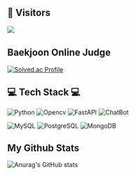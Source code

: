 
## 🔎 Visitors
<a href="https://github.com/easyseop"><img src="https://hits.seeyoufarm.com/api/count/incr/badge.svg?url=https%3A%2F%2Fgithub.com%2Feasyseop%2F&count_bg=%2310110F&title_bg=%23555555&icon=github.svg&icon_color=%23E7E7E7&title=Github&edge_flat=false"/></a>

## Baekjoon Online Judge

[![Solved.ac Profile](http://mazassumnida.wtf/api/v2/generate_badge?boj=wltjq4300)](https://solved.ac/wltjq4300/)



## 💻 Tech Stack 💻 
<img alt="Python" src ="https://img.shields.io/badge/Python-3766AB?style=flat-square&logo=Python&logoColor=yellow"/> <img alt="Opencv" src="https://img.shields.io/badge/Opencv-73BA25?style=flat-square&logo=OpenCV&logoColor=white"> <img alt="FastAPI" src="https://img.shields.io/badge/FastAPI-009688?style=flat-square&logo=FastAPI&logoColor=white"> <img alt="ChatBot" src="https://img.shields.io/badge/ChatBot-FFD000?style=flat-square&logo=ChatBot&logoColor=black">


<img alt="MySQL" src="https://img.shields.io/badge/MySQL-00B5E2?style=flat-square&logo=MySQL&logoColor=white"> <img alt="PostgreSQL" src="https://img.shields.io/badge/PostgreSQL-4169E1?style=flat-square&logo=PostgreSQL&logoColor=white"> <img alt="MongoDB" src="https://img.shields.io/badge/MongoDB-47A248?style=flat-square&logo=MongoDB&logoColor=white"> 






## My Github Stats 
![Anurag's GitHub stats](https://github-readme-stats.vercel.app/api?username=easyseop&show_icons=true&theme=radical)
<!--
**easyseop/easyseop** is a ✨ _special_ ✨ repository because its `README.md` (this file) appears on your GitHub profile.



![](./profile-3d-contrib/profile-green-animate.svg)
